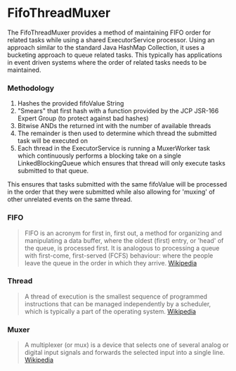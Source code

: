 # FifoThreadMuxer
The FifoThreadMuxer provides a method of maintaining FIFO order for related tasks while using a shared ExecutorService processor. Using an approach similar to the standard Java HashMap Collection, it uses a bucketing approach to queue related tasks. This typically has applications in event driven systems where the order of related tasks needs to be maintained.
 
### Methodology
1. Hashes the provided fifoValue String
2. "Smears" that first hash with a function provided by the JCP JSR-166 Expert Group (to protect against bad hashes)
3. Bitwise ANDs the returned int with the number of available threads
4. The remainder is then used to determine which thread the submitted task will be executed on
5. Each thread in the ExecutorService is running a MuxerWorker task which continuously performs a blocking take on a single LinkedBlockingQueue<Runnable> which ensures that thread will only execute tasks submitted to that queue.

This ensures that tasks submitted with the same fifoValue will be processed in the order that they were submitted while also allowing for 'muxing' of other unrelated events on the same thread.  

### FIFO
>FIFO is an acronym for first in, first out, a method for organizing and manipulating a data buffer, where the oldest (first) entry, or 'head' of the queue, is processed first. It is analogous to processing a queue with first-come, first-served (FCFS) behaviour: where the people leave the queue in the order in which they arrive. [Wikipedia](https://en.wikipedia.org/w/index.php?title=FIFO_(computing_and_electronics)&oldid=773338255)

### Thread
>A thread of execution is the smallest sequence of programmed instructions that can be managed independently by a scheduler, which is typically a part of the operating system. [Wikipedia](https://en.wikipedia.org/w/index.php?title=Thread_(computing)&oldid=769356190)

### Muxer
>A multiplexer (or mux) is a device that selects one of several analog or digital input signals and forwards the selected input into a single line. [Wikipedia](https://en.wikipedia.org/w/index.php?title=Multiplexer&oldid=771706389)
 



